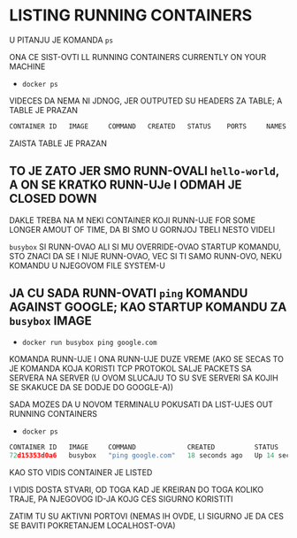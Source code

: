 # LISTING RUNNING CONTAINERS

U PITANJU JE KOMANDA `ps`

ONA CE SIST-OVTI LL RUNNING CONTAINERS CURRENTLY ON YOUR MACHINE

- `docker ps`

VIDECES DA NEMA NI JDNOG, JER OUTPUTED SU HEADERS ZA TABLE; A TABLE JE PRAZAN

```c
CONTAINER ID   IMAGE     COMMAND   CREATED   STATUS    PORTS     NAMES

```

ZAISTA TABLE JE PRAZAN

## TO JE ZATO JER SMO RUNN-OVALI `hello-world`, A ON SE KRATKO RUNN-UJe I ODMAH JE CLOSED DOWN

DAKLE TREBA NA M NEKI CONTAINER KOJI RUNN-UJE FOR SOME LONGER AMOUT OF TIME, DA BI SMO U GORNJOJ TBELI NESTO VIDELI

`busybox` SI RUNN-OVAO ALI SI MU OVERRIDE-OVAO STARTUP KOMANDU, STO ZNACI DA SE I NIJE RUNN-OVAO, VEC SI TI SAMO RUNN-OVO, NEKU KOMANDU U NJEGOVOM FILE SYSTEM-U

## JA CU SADA RUNN-OVATI `ping` KOMANDU AGAINST GOOGLE; KAO STARTUP KOMANDU ZA `busybox` IMAGE

- `docker run busybox ping google.com`

KOMANDA RUNN-UJE I ONA RUNN-UJE DUZE VREME (AKO SE SECAS TO JE KOMANDA KOJA KORISTI TCP PROTOKOL SALJE PACKETS SA SERVERA NA SERVER (U OVOM SLUCAJU TO SU SVE SERVERI SA KOJIH SE SKAKUCE DA SE DODJE DO GOOGLE-A))

SADA MOZES DA U NOVOM TERMINALU POKUSATI DA LIST-UJES OUT RUNNING CONTAINERS

- `docker ps`

```c
CONTAINER ID   IMAGE     COMMAND             CREATED          STATUS          PORTS     NAMES
72d15353d0a6   busybox   "ping google.com"   18 seconds ago   Up 14 seconds             compassionate_morse

```

KAO STO VIDIS CONTAINER JE LISTED

I VIDIS DOSTA STVARI, OD TOGA KAD JE KREIRAN DO TOGA KOLIKO TRAJE, PA NJEGOVOG ID-JA KOJG CES SIGURNO KORISTITI

ZATIM TU SU AKTIVNI PORTOVI (NEMAS IH OVDE, LI SIGURNO JE DA CES SE BAVITI POKRETANJEM LOCALHOST-OVA)
